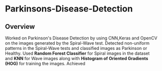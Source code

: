# Parkinsons-Disease-Detection

## Overview

Worked on Parkinson's Disease Detection by using CNN,Keras and OpenCV on the images generated by the Spiral-Wave test.
Detected non-uniform patterns in the Spiral-Wave tests and classified images as Parkinson or Healthy.
Used **Random Forest Classifier** for Spiral images in the dataset and **KNN** for Wave images along with **Histogram of Oriented Gradients (HOG)** for training the images. Achieved  


